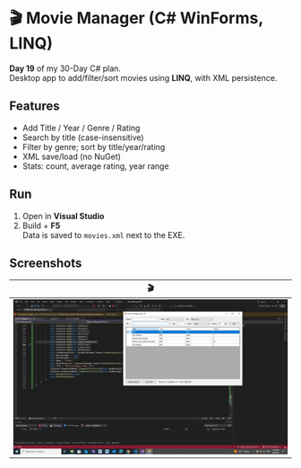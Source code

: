 # 🎬 Movie Manager (C# WinForms, LINQ)

**Day 19** of my 30-Day C# plan.  
Desktop app to add/filter/sort movies using **LINQ**, with XML persistence.

## Features
- Add Title / Year / Genre / Rating
- Search by title (case-insensitive)
- Filter by genre; sort by title/year/rating
- XML save/load (no NuGet)
- Stats: count, average rating, year range

## Run
1) Open in **Visual Studio**  
2) Build + **F5**  
Data is saved to `movies.xml` next to the EXE.

## Screenshots
| 🎬 | 
|------|
| ![Main](./movies.png) |
